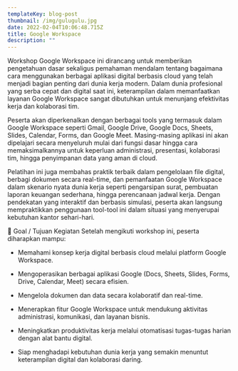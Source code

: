 ```yaml
---
templateKey: blog-post
thumbnail: /img/gulugulu.jpg
date: 2022-02-04T10:06:48.715Z
title: Google Workspace
description: ""
---
```

<!--[clay-images-17](/img/clay-images-17.jpg)

![clay-images-15](/img/clay-images-15.jpg)-->

Workshop Google Workspace ini dirancang untuk memberikan pengetahuan dasar sekaligus pemahaman mendalam tentang bagaimana cara menggunakan berbagai aplikasi digital berbasis cloud yang telah menjadi bagian penting dari dunia kerja modern. Dalam dunia profesional yang serba cepat dan digital saat ini, keterampilan dalam memanfaatkan layanan Google Workspace sangat dibutuhkan untuk menunjang efektivitas kerja dan kolaborasi tim.

Peserta akan diperkenalkan dengan berbagai tools yang termasuk dalam Google Workspace seperti Gmail, Google Drive, Google Docs, Sheets, Slides, Calendar, Forms, dan Google Meet. Masing-masing aplikasi ini akan dipelajari secara menyeluruh mulai dari fungsi dasar hingga cara memaksimalkannya untuk keperluan administrasi, presentasi, kolaborasi tim, hingga penyimpanan data yang aman di cloud.

Pelatihan ini juga membahas praktik terbaik dalam pengelolaan file digital, berbagi dokumen secara real-time, dan pemanfaatan Google Workspace dalam skenario nyata dunia kerja seperti pengarsipan surat, pembuatan laporan keuangan sederhana, hingga perencanaan jadwal kerja. Dengan pendekatan yang interaktif dan berbasis simulasi, peserta akan langsung mempraktikkan penggunaan tool-tool ini dalam situasi yang menyerupai kebutuhan kantor sehari-hari.

🎯 Goal / Tujuan Kegiatan
Setelah mengikuti workshop ini, peserta diharapkan mampu:

- Memahami konsep kerja digital berbasis cloud melalui platform Google Workspace.

- Mengoperasikan berbagai aplikasi Google (Docs, Sheets, Slides, Forms, Drive, Calendar, Meet) secara efisien.

- Mengelola dokumen dan data secara kolaboratif dan real-time.

- Menerapkan fitur Google Workspace untuk mendukung aktivitas administrasi, komunikasi, dan layanan bisnis.

- Meningkatkan produktivitas kerja melalui otomatisasi tugas-tugas harian dengan alat bantu digital.

- Siap menghadapi kebutuhan dunia kerja yang semakin menuntut keterampilan digital dan kolaborasi daring.